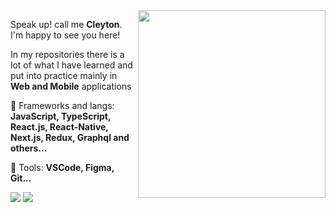 
<img align="right"  width="300" src="https://github-readme-stats.vercel.app/api/top-langs/?username=Cleyton-Honorato&layout=compact&langs_count=6&theme=tokyonight" />
<p align="left">
  Speak up! call me <strong> Cleyton</strong>. I'm happy to see you here!
</p>

<p align="left">
  In my repositories there is a lot of what I have learned and put into practice mainly in <strong>Web and Mobile</strong> applications
</p>

<p align="left">
  💼 Frameworks and langs: <strong>JavaScript, TypeScript, React.js, React-Native, Next.js, Redux, Graphql and others...</strong>
</p>

<p align="left">
  🌱 Tools: <strong>VSCode, Figma, Git...</strong>
</p>

<p align="left">
  <a href="https://www.instagram.com/cleytin_1" alt="Instagram">
  <img src="https://img.shields.io/badge/-Instagram-DF0174?style=for-the-badge&logo=instagram&logoColor=white"/></a>
  
  <a href="https://www.linkedin.com/in/cleyton-honorato-a5586215a/" alt="Linkedin">
  <img src="https://img.shields.io/badge/-Linkedin-0e76a8?style=for-the-badge&logo=Linkedin&logoColor=white"/></a>
</p>


